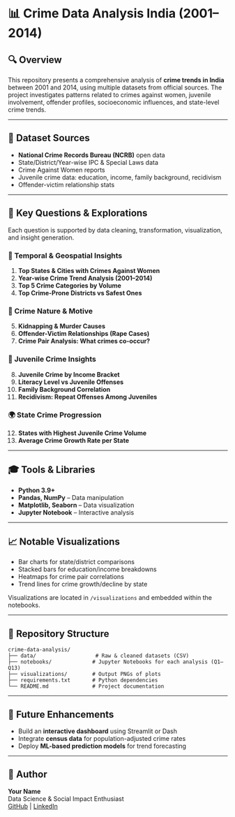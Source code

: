 # 📊 Crime Data Analysis India (2001–2014)

## 🔍 Overview
This repository presents a comprehensive analysis of **crime trends in India** between 2001 and 2014, using multiple datasets from official sources. The project investigates patterns related to crimes against women, juvenile involvement, offender profiles, socioeconomic influences, and state-level crime trends.

---

## 📁 Dataset Sources
- **National Crime Records Bureau (NCRB)** open data
- State/District/Year-wise IPC & Special Laws data
- Crime Against Women reports
- Juvenile crime data: education, income, family background, recidivism
- Offender-victim relationship stats

---

## 🧐 Key Questions & Explorations
Each question is supported by data cleaning, transformation, visualization, and insight generation.

### 📅 Temporal & Geospatial Insights
1. **Top States & Cities with Crimes Against Women**
2. **Year-wise Crime Trend Analysis (2001–2014)**
3. **Top 5 Crime Categories by Volume**
4. **Top Crime-Prone Districts vs Safest Ones**

### 🧵 Crime Nature & Motive
5. **Kidnapping & Murder Causes**
6. **Offender-Victim Relationships (Rape Cases)**
7. **Crime Pair Analysis: What crimes co-occur?**

### 🧬 Juvenile Crime Insights
8. **Juvenile Crime by Income Bracket**
9. **Literacy Level vs Juvenile Offenses**
10. **Family Background Correlation**
11. **Recidivism: Repeat Offenses Among Juveniles**

### 🌍 State Crime Progression
12. **States with Highest Juvenile Crime Volume**
13. **Average Crime Growth Rate per State**

---

## 🎓 Tools & Libraries
- **Python 3.9+**
- **Pandas, NumPy** – Data manipulation
- **Matplotlib, Seaborn** – Data visualization
- **Jupyter Notebook** – Interactive analysis

---

## 📈 Notable Visualizations
- Bar charts for state/district comparisons
- Stacked bars for education/income breakdowns
- Heatmaps for crime pair correlations
- Trend lines for crime growth/decline by state

Visualizations are located in `/visualizations` and embedded within the notebooks.

---

## 📂 Repository Structure
```
crime-data-analysis/
├── data/                   # Raw & cleaned datasets (CSV)
├── notebooks/             # Jupyter Notebooks for each analysis (Q1–Q13)
├── visualizations/        # Output PNGs of plots
├── requirements.txt       # Python dependencies
└── README.md              # Project documentation
```

---

## 🧪 Future Enhancements
- Build an **interactive dashboard** using Streamlit or Dash
- Integrate **census data** for population-adjusted crime rates
- Deploy **ML-based prediction models** for trend forecasting

---

## 👤 Author
**Your Name**  
Data Science & Social Impact Enthusiast  
[GitHub](https://github.com/Sankettt7) | [LinkedIn](https://www.linkedin.com/in/sanket-p-1407/)

